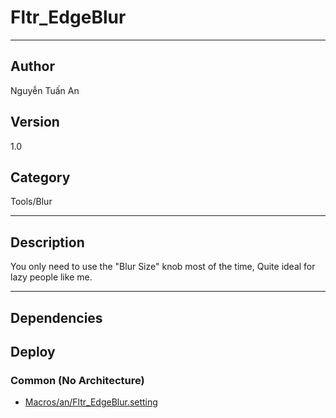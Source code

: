# Fltr_EdgeBlur
___

## Author
Nguyễn Tuấn An

## Version
1.0

## Category
Tools/Blur

___

## Description
<p>You only need to use the "Blur Size" knob most of the time, Quite ideal for lazy people like me.</p>

___

## Dependencies

## Deploy

### Common (No Architecture)

<ul>
<li><a href="https://gitlab.com/WeSuckLess/Reactor/-/blob/master/Atoms/com.an.Fltr_EdgeBlur/Macros/an/Fltr_EdgeBlur.setting?ref_type=heads">Macros/an/Fltr_EdgeBlur.setting</a></li>
</ul>
